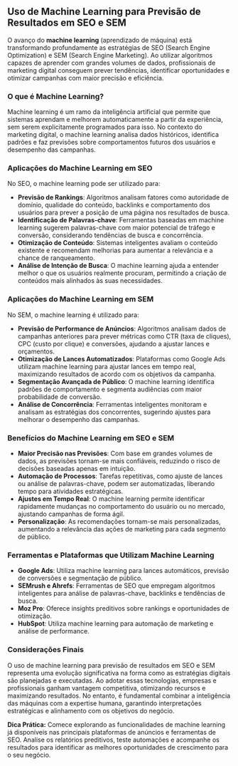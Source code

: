 
## Uso de Machine Learning para Previsão de Resultados em SEO e SEM

O avanço do **machine learning** (aprendizado de máquina) está transformando profundamente as estratégias de SEO (Search Engine Optimization) e SEM (Search Engine Marketing). Ao utilizar algoritmos capazes de aprender com grandes volumes de dados, profissionais de marketing digital conseguem prever tendências, identificar oportunidades e otimizar campanhas com maior precisão e eficiência.

### O que é Machine Learning?

Machine learning é um ramo da inteligência artificial que permite que sistemas aprendam e melhorem automaticamente a partir da experiência, sem serem explicitamente programados para isso. No contexto do marketing digital, o machine learning analisa dados históricos, identifica padrões e faz previsões sobre comportamentos futuros dos usuários e desempenho das campanhas.

### Aplicações do Machine Learning em SEO

No SEO, o machine learning pode ser utilizado para:

- **Previsão de Rankings**: Algoritmos analisam fatores como autoridade de domínio, qualidade do conteúdo, backlinks e comportamento dos usuários para prever a posição de uma página nos resultados de busca.
- **Identificação de Palavras-chave**: Ferramentas baseadas em machine learning sugerem palavras-chave com maior potencial de tráfego e conversão, considerando tendências de busca e concorrência.
- **Otimização de Conteúdo**: Sistemas inteligentes avaliam o conteúdo existente e recomendam melhorias para aumentar a relevância e a chance de ranqueamento.
- **Análise de Intenção de Busca**: O machine learning ajuda a entender melhor o que os usuários realmente procuram, permitindo a criação de conteúdos mais alinhados às suas necessidades.

### Aplicações do Machine Learning em SEM

No SEM, o machine learning é utilizado para:

- **Previsão de Performance de Anúncios**: Algoritmos analisam dados de campanhas anteriores para prever métricas como CTR (taxa de cliques), CPC (custo por clique) e conversões, ajudando a ajustar lances e orçamentos.
- **Otimização de Lances Automatizados**: Plataformas como Google Ads utilizam machine learning para ajustar lances em tempo real, maximizando resultados de acordo com os objetivos da campanha.
- **Segmentação Avançada de Público**: O machine learning identifica padrões de comportamento e segmenta audiências com maior probabilidade de conversão.
- **Análise de Concorrência**: Ferramentas inteligentes monitoram e analisam as estratégias dos concorrentes, sugerindo ajustes para melhorar o desempenho das campanhas.

### Benefícios do Machine Learning em SEO e SEM

- **Maior Precisão nas Previsões**: Com base em grandes volumes de dados, as previsões tornam-se mais confiáveis, reduzindo o risco de decisões baseadas apenas em intuição.
- **Automação de Processos**: Tarefas repetitivas, como ajuste de lances ou análise de palavras-chave, podem ser automatizadas, liberando tempo para atividades estratégicas.
- **Ajustes em Tempo Real**: O machine learning permite identificar rapidamente mudanças no comportamento do usuário ou no mercado, ajustando campanhas de forma ágil.
- **Personalização**: As recomendações tornam-se mais personalizadas, aumentando a relevância das ações de marketing para cada segmento de público.

### Ferramentas e Plataformas que Utilizam Machine Learning

- **Google Ads**: Utiliza machine learning para lances automáticos, previsão de conversões e segmentação de público.
- **SEMrush e Ahrefs**: Ferramentas de SEO que empregam algoritmos inteligentes para análise de palavras-chave, backlinks e tendências de busca.
- **Moz Pro**: Oferece insights preditivos sobre rankings e oportunidades de otimização.
- **HubSpot**: Utiliza machine learning para automação de marketing e análise de performance.

### Considerações Finais

O uso de machine learning para previsão de resultados em SEO e SEM representa uma evolução significativa na forma como as estratégias digitais são planejadas e executadas. Ao adotar essas tecnologias, empresas e profissionais ganham vantagem competitiva, otimizando recursos e maximizando resultados. No entanto, é fundamental combinar a inteligência das máquinas com a expertise humana, garantindo interpretações estratégicas e alinhamento com os objetivos do negócio.

**Dica Prática:** Comece explorando as funcionalidades de machine learning já disponíveis nas principais plataformas de anúncios e ferramentas de SEO. Analise os relatórios preditivos, teste automações e acompanhe os resultados para identificar as melhores oportunidades de crescimento para o seu negócio.
```

